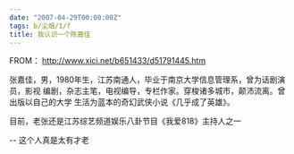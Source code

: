 ```yaml
---
date: "2007-04-29T00:00:00Z"
tags: b/尘烟/1/f
title: 我认识一个陈嘉佳
---
```


FROM： <http://www.xici.net/b651433/d51791445.htm>

张嘉佳，男，1980年生，江苏南通人，毕业于南京大学信息管理系，曾为话剧演员，影视
编剧，杂志主笔，电视编导，专栏作家。穿梭诸多城市，颠沛流离。曾出版以自己的大学
生活为蓝本的奇幻武侠小说《几乎成了英雄》。
 
目前，老张还是江苏综艺频道娱乐八卦节目《我爱818》主持人之一

-- 这个人真是太有才老

